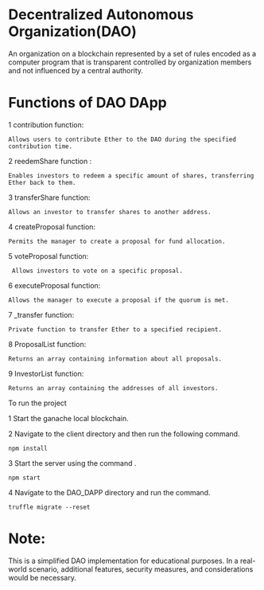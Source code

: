 ﻿# Decentralized Autonomous Organization(DAO)


An organization on a blockchain represented by a set of rules encoded as a computer program that  is transparent controlled by organization members and not  influenced by a central authority.

# Functions of DAO DApp

1 contribution function: 

    Allows users to contribute Ether to the DAO during the specified contribution time.

2 reedemShare function : 

    Enables investors to redeem a specific amount of shares, transferring Ether back to them.

3 transferShare function:

    Allows an investor to transfer shares to another address.

4 createProposal function:

    Permits the manager to create a proposal for fund allocation.

5 voteProposal function:

     Allows investors to vote on a specific proposal.

6 executeProposal function: 

    Allows the manager to execute a proposal if the quorum is met.

7 _transfer function: 
  
    Private function to transfer Ether to a specified recipient.

8 ProposalList function: 

    Returns an array containing information about all proposals.

9 InvestorList function: 
  
    Returns an array containing the addresses of all investors.

To run the project

1 Start the ganache local blockchain.

2 Navigate to the client directory and then run the following command. 
      
    npm install

3 Start the server using the command .

    npm start  

4 Navigate to the DAO_DAPP directory and run the command.

    truffle migrate --reset







# Note:

This is a simplified DAO implementation for educational purposes. In a real-world scenario, additional features, security measures, and considerations would be necessary.





